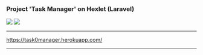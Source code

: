 <!DOCTYPE html>
<html lang="en">
  <head>
  </head>
  
  <body>
  
<h3>
Project 'Task Manager' on Hexlet (Laravel)
</h3>
<a href="https://codeclimate.com/github/lion0k/project-lvl4-s387/maintainability"><img src="https://api.codeclimate.com/v1/badges/7a7083499681cbf5ee8b/maintainability" /></a>
<a href="https://codeclimate.com/github/lion0k/project-lvl4-s387/test_coverage"><img src="https://api.codeclimate.com/v1/badges/7a7083499681cbf5ee8b/test_coverage" /></a>
<hr>
<p>
<a href="https://task0manager.herokuapp.com/" rel="nofollow">https://task0manager.herokuapp.com/</a>
</p>
<hr>

  </body>
</html>